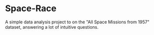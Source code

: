 # Space-Race
A simple data analysis project to on the "All Space Missions from 1957" dataset, answering a lot of intuitive questions.
